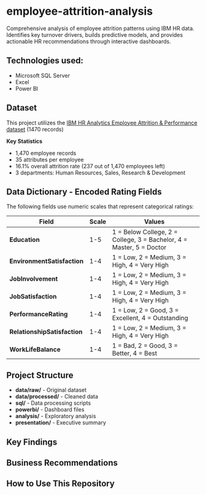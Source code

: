 # employee-attrition-analysis
Comprehensive analysis of employee attrition patterns using IBM HR data. Identifies key turnover drivers, builds predictive models, and provides actionable HR recommendations through interactive dashboards.

## Technologies used:
- Microsoft SQL Server
- Excel
- Power BI

## Dataset
This project utilizes the [IBM HR Analytics Employee Attrition & Performance dataset](https://www.kaggle.com/datasets/pavansubhasht/ibm-hr-analytics-attrition-dataset) (1470 records)

**Key Statistics**
- 1,470 employee records
- 35 attributes per employee
- 16.1% overall attrition rate (237 out of 1,470 employees left)
- 3 departments: Human Resources, Sales, Research & Development

## Data Dictionary - Encoded Rating Fields

The following fields use numeric scales that represent categorical ratings:

| Field | Scale | Values |
|-------|-------|--------|
| **Education** | 1-5 | 1 = Below College, 2 = College, 3 = Bachelor, 4 = Master, 5 = Doctor |
| **EnvironmentSatisfaction** | 1-4 | 1 = Low, 2 = Medium, 3 = High, 4 = Very High |
| **JobInvolvement** | 1-4 | 1 = Low, 2 = Medium, 3 = High, 4 = Very High |
| **JobSatisfaction** | 1-4 | 1 = Low, 2 = Medium, 3 = High, 4 = Very High |
| **PerformanceRating** | 1-4 | 1 = Low, 2 = Good, 3 = Excellent, 4 = Outstanding |
| **RelationshipSatisfaction** | 1-4 | 1 = Low, 2 = Medium, 3 = High, 4 = Very High |
| **WorkLifeBalance** | 1-4 | 1 = Bad, 2 = Good, 3 = Better, 4 = Best |

## Project Structure

- **data/raw/** - Original dataset
- **data/processed/** - Cleaned data  
- **sql/** - Data processing scripts
- **powerbi/** - Dashboard files
- **analysis/** - Exploratory analysis
- **presentation/** - Executive summary

## Key Findings

## Business Recommendations  

## How to Use This Repository